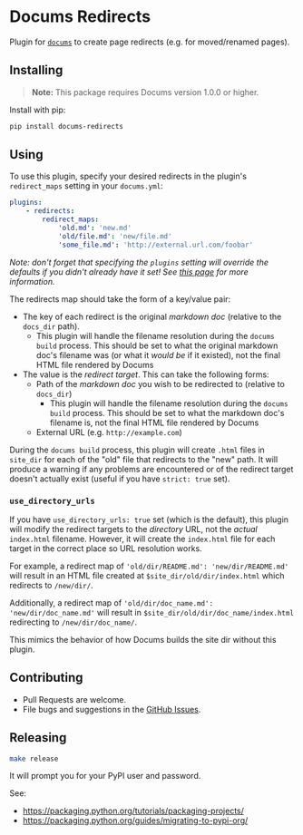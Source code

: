 # Docums Redirects

Plugin for [`docums`](https://khanhduy1407.github.io/docums) to create page redirects (e.g. for moved/renamed pages).

## Installing

> **Note:** This package requires Docums version 1.0.0 or higher.

Install with pip:

```bash
pip install docums-redirects
```

## Using

To use this plugin, specify your desired redirects in the plugin's `redirect_maps` setting in your `docums.yml`:

```yaml
plugins:
    - redirects:
        redirect_maps:
            'old.md': 'new.md'
            'old/file.md': 'new/file.md'
            'some_file.md': 'http://external.url.com/foobar'
```

_Note: don't forget that specifying the `plugins` setting will override the defaults if you didn't already have it set! See [this page](https://khanhduy1407.github.io/docums/user-guide/configuration/#plugins) for more information._

The redirects map should take the form of a key/value pair:

- The key of each redirect is the original _markdown doc_ (relative to the `docs_dir` path).
  - This plugin will handle the filename resolution during the `docums build` process.
    This should be set to what the original markdown doc's filename was (or what it _would be_ if it existed), not the final HTML file rendered by Docums
- The value is the _redirect target_. This can take the following forms:
  - Path of the _markdown doc_ you wish to be redirected to (relative to `docs_dir`)
    - This plugin will handle the filename resolution during the `docums build` process.
      This should be set to what the markdown doc's filename is, not the final HTML file rendered by Docums
  - External URL (e.g. `http://example.com`)

During the `docums build` process, this plugin will create `.html` files in `site_dir` for each of the "old" file that redirects to the "new" path.
It will produce a warning if any problems are encountered or of the redirect target doesn't actually exist (useful if you have `strict: true` set).

### `use_directory_urls`

If you have `use_directory_urls: true` set (which is the default), this plugin will modify the redirect targets to the _directory_ URL, not the _actual_ `index.html` filename.
However, it will create the `index.html` file for each target in the correct place so URL resolution works.

For example, a redirect map of `'old/dir/README.md': 'new/dir/README.md'` will result in an HTML file created at `$site_dir/old/dir/index.html` which redirects to `/new/dir/`.

Additionally, a redirect map of `'old/dir/doc_name.md': 'new/dir/doc_name.md'` will result in `$site_dir/old/dir/doc_name/index.html` redirecting to `/new/dir/doc_name/`.

This mimics the behavior of how Docums builds the site dir without this plugin.

## Contributing

- Pull Requests are welcome.
- File bugs and suggestions in the [GitHub Issues](https://github.com/khanhduy1407/docums-redirects/issues).

## Releasing

```bash
make release
```

It will prompt you for your PyPI user and password.

See:

- <https://packaging.python.org/tutorials/packaging-projects/>
- <https://packaging.python.org/guides/migrating-to-pypi-org/>
